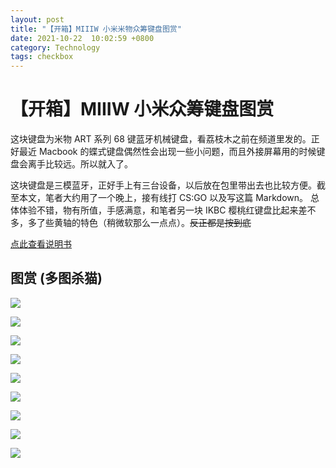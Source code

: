 ```yaml
---
layout: post
title: "【开箱】MIIIW 小米米物众筹键盘图赏"
date: 2021-10-22  10:02:59 +0800
category: Technology
tags: checkbox
---
```


# 【开箱】MIIIW 小米众筹键盘图赏
这块键盘为米物 ART 系列 68 键蓝牙机械键盘，看荔枝木之前在频道里发的。正好最近 Macbook 的蝶式键盘偶然性会出现一些小问题，而且外接屏幕用的时候键盘会离手比较远。所以就入了。

这块键盘是三模蓝牙，正好手上有三台设备，以后放在包里带出去也比较方便。截至本文，笔者大约用了一个晚上，接有线打 CS:GO 以及写这篇 Markdown。 总体体验不错，物有所值，手感满意，和笔者另一块 IKBC 樱桃红键盘比起来差不多，多了些黄轴的特色（稍微软那么一点点）。<del>反正都是按到底 </del>

[点此查看说明书](https://snz04pap002files.storage.live.com/y4m5u4zSysxVFwwapzA-ehZiaWgxEeTuz-nnrul8dw1GBP7LuxEh9mr-1YOvkQS7qT22Xe5WKNKKrYdgRpdSEFLPH0g9u99lqgG94Ew0AYfrjySzXWS58ZTBQQN6WscrJs6VFarbQv9u62nYCETmRq13zzyanSzHiSS45Nrdl8McHr6lvSennEjSTyxqlIs6r1f?width=5797&height=3830&cropmode=none)

## 图赏 (多图杀猫)
![](https://snz04pap002files.storage.live.com/y4m5u4zSysxVFwwapzA-ehZiaWgxEeTuz-nnrul8dw1GBP7LuxEh9mr-1YOvkQS7qT22Xe5WKNKKrYdgRpdSEFLPH0g9u99lqgG94Ew0AYfrjySzXWS58ZTBQQN6WscrJs6VFarbQv9u62nYCETmRq13zzyanSzHiSS45Nrdl8McHr6lvSennEjSTyxqlIs6r1f?width=5797&height=3830&cropmode=none)

![](https://snz04pap002files.storage.live.com/y4m6DK-8-aIGxzmPA1328lrWDqr4AGxbJ-jVX61lpyEUjFzerfccWJNj3s12IBn9oxsUxL30mTlpHdo3fQa315WHx_YkzbbnrEtnE0JUKEh7MbMAq4d-OIZ0nxkrRA_bcEV6tjkP8v6_SOCFFEqGMfahAzdRXbd9UX8629CJV1HvjV_U-f5iaqKi8oAtb_eON8V?width=5670&height=3780&cropmode=none)

![](https://snz04pap002files.storage.live.com/y4mpipbuX0z74LD_r2AjSBNCYPXfK5CCfGRqWv3m28GpRTi0iGURN6hMkVSFjYlqj8xWirpqYHYpHkSjXaoJQHewRUlFU_PNgH5r8RagOUYc1FzNPGpHgApLvCb5RWqIlPc7tyi1ojlpSIcxB6qrvmrUM_uzg7vNkcfc7RBpqsUN22gdDtrn_r-64sHgmjMu95r?width=5835&height=3488&cropmode=none)

![](https://snz04pap002files.storage.live.com/y4m8BVZ0IAsv2QggoWRCKy0QdKk8JItzie9OVzqA27tkNd4gbtSGROAlIEEBAk7vsDVrclSa-5li6StezBZ_TsMezl88KJRQesfBx3I0ilBKRWMw7vZhiaCSBcfhWsDD0ovvzUDuNWn80wuyw7rEEN4y4BKUVEnn82xlZmhwSgZQGWCLidFit9nokzzsvbriO4n?width=5380&height=4000&cropmode=none)

![](https://snz04pap002files.storage.live.com/y4m8PeY_pO8_7GrXH16FkJVMaJmFHh-chit7djKg4rVK37bedc1c7kgsfm7FV6r_miSEtVqnB6z2F1xnvklnFuZAEZ34vaZVaDcWua30ld-S6cFqx3S74vQQ_AcOHAJFlmL6XnhlSkEwHLmjT6L7dRzAsmVXvYcG3YamqZBG9LstsT1oE64x2iu77LTK5lz3oCN?width=6000&height=4000&cropmode=none)

![](https://snz04pap002files.storage.live.com/y4mlUxc9V-DeQspE3IFOmh3uCBKxf8psRd-Hjm-fPn7QoP07Rq2qaJVXYWTOhWCxvZaYc70QBKyqe3RO1HwJQnjRxAKCAx9JWmSIo8gK7mOiTs0dwm0Lds6irX03WmS3Knneb5zLRr30S4cHmAZpRdlUDsrYRR3GbQ7_tDjxRiQPmAri5uCOBTUHjhT7MXOANlJ?width=5612&height=3508&cropmode=none)

![](https://snz04pap002files.storage.live.com/y4mm4HJNY-ebRfgjtn_jSG5nOftzS4v6Q4mdLS-7xgZAq_k-L2_UbFkIupeokMjYHd6QmhU_YZL5ah_geKo0y9SbeSoA78i2JeBAtd7sU42D1j3R-Q9h7XYqZwZw_iWSPhnuDFHnpVUjwjooQc93yxUUWv6S9ddJhtJRfdWeapYupNktsSxs36aJFunhDkj54NS?width=5778&height=4000&cropmode=none)

![](https://snz04pap002files.storage.live.com/y4mlzbmgQVY6bXkzERb0am2cRyOYa0wKvebRh-xkk3bMF5FuNSKo2imF5DFASK82_1TTdICWljLLBWkmt1Ad4gT-SKLbX2fkOxSQZqq7858_qWSdq1jsMjEc-aUIwoyI0X0fyy3zbTlAlRQblLM7AZgTMGE2fEgHJ5Dct2id7FGJ_eGCfaCCz7tgWp9HC1J_d-h?width=6000&height=4000&cropmode=none)

![](https://snz04pap002files.storage.live.com/y4mFCFz0SEspH4fLTisZpEAfyM0vLw7WfDUyN5n1JkbP0QgqxlNUXAl-q01Nm65XNb89mFwlGvkh6_wvYVVvk2s4crP501IUDp5gnvQirb76BJ34UlG7xrJ9okq6SNoydJeELpZfOLm5bXQwNIz0rDyTEPm1cxOAxhFP-WF86KneYHBhdL8OhkP6K45tbjn7cOr?width=5756&height=2726&cropmode=none)




